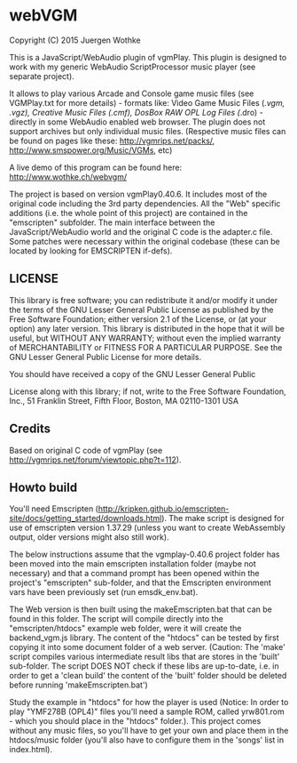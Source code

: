 # webVGM

Copyright (C) 2015 Juergen Wothke

This is a JavaScript/WebAudio plugin of vgmPlay. This plugin is designed to work with my 
generic WebAudio ScriptProcessor music player (see separate project). 

It allows to play various Arcade and Console game music files (see VGMPlay.txt for more details)  - formats like: Video Game Music Files (*.vgm, *.vgz), Creative Music Files (*.cmf), DosBox RAW OPL Log Files (*.dro) - directly in some WebAudio enabled web browser. The plugin does not support archives but only individual music files. (Respective music files can be found on pages like these: http://vgmrips.net/packs/, http://www.smspower.org/Music/VGMs, etc)

A live demo of this program can be found here: http://www.wothke.ch/webvgm/

The project is based on version vgmPlay0.40.6. It includes most of the original code including the 3rd party dependencies. All the "Web" specific additions (i.e. the whole point of this project) are contained in the "emscripten" subfolder. The main interface between the JavaScript/WebAudio world and the original C code is the adapter.c file. Some patches were necessary within the original codebase (these can be located by looking for EMSCRIPTEN if-defs).


   
## LICENSE

This library is free software; you can redistribute it and/or modify it
under the terms of the GNU Lesser General Public License as published by
the Free Software Foundation; either version 2.1 of the License, or (at
your option) any later version. This library is distributed in the hope
that it will be useful, but WITHOUT ANY WARRANTY; without even the implied
warranty of MERCHANTABILITY or FITNESS FOR A PARTICULAR PURPOSE. See the
GNU Lesser General Public License for more details.
 
You should have received a copy of the GNU Lesser General Public

License along with this library; if not, write to the Free Software
Foundation, Inc., 51 Franklin Street, Fifth Floor, Boston, MA  02110-1301 USA

	
## Credits
Based on original C code of vgmPlay (see http://vgmrips.net/forum/viewtopic.php?t=112).

 
## Howto build

You'll need Emscripten (http://kripken.github.io/emscripten-site/docs/getting_started/downloads.html). The make script 
is designed for use of emscripten version 1.37.29 (unless you want to create WebAssembly output, older versions might 
also still work).

The below instructions assume that the vgmplay-0.40.6 project folder has been moved into the main emscripten 
installation folder (maybe not necessary) and that a command prompt has been opened within the 
project's "emscripten" sub-folder, and that the Emscripten environment vars have been previously 
set (run emsdk_env.bat).

The Web version is then built using the makeEmscripten.bat that can be found in this folder. The 
script will compile directly into the "emscripten/htdocs" example web folder, were it will create 
the backend_vgm.js library. The content of the "htdocs" can be tested by first copying it into some 
document folder of a web server. (Caution: The 'make' script compiles various intermediate result libs that
are stores in the 'built' sub-folder. The script DOES NOT check if these libs are up-to-date, i.e. in order
to get a 'clean build' the content of the 'built' folder should be deleted before running 'makeEmscripten.bat')

Study the example in "htdocs" for how the player is used (Notice: In order to play "YMF278B (OPL4)" files you'll 
need a sample ROM, called yrw801.rom - which you should place in the "htdocs" folder.). This project comes without 
any music files, so you'll have to get your own and place them in the htdocs/music folder (you'll also have to 
configure them in the 'songs' list in index.html).
